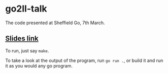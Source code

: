 go2ll-talk
==========

The code presented at Sheffield Go, 7th March.

## [Slides link](https://docs.google.com/presentation/d/e/2PACX-1vSXVZ2l-BYUeuQ6fLgCH5oGfKeXTsYB360Z0N3xe77WxGatqfUG2XOoOef4gzzQFJT14Ps7gaa-BOmx/pub)

To run, just say `make`.

To take a look at the output of the program, run `go run .`, or build it and run
it as you would any go program.